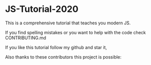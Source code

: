 # JS-Tutorial-2020

This is a comprehensive tutorial that teaches you modern JS.

If you find spelling mistakes or you want to help with the code check CONTRIBUTING.md

If you like this tutorial follow my github and star it,

Also thanks to these contributors this project is possible:

